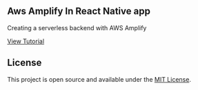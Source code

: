 ## Aws Amplify In React Native app

Creating a serverless backend with AWS Amplify

[View Tutorial](https://www.boorje.com/creating-a-serverless-backend-with-aws-amplify/)

## License
This project is open source and available under the [MIT License](https://github.com/boorje/aws-amplify-demo/blob/master/LICENSE).


